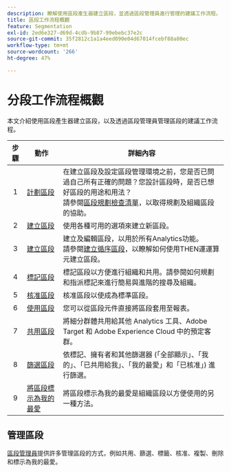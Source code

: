 ```yaml
---
description: 瞭解使用區段產生器建立區段，並透過區段管理員進行管理的建議工作流程。
title: 區段工作流程概觀
feature: Segmentation
exl-id: 2ed6e327-d69d-4cdb-9b87-99ebebc37e2c
source-git-commit: 35f2812c1a1a4eed090e04d67014fcebf88a80ec
workflow-type: tm+mt
source-wordcount: '266'
ht-degree: 47%

---
```


# 分段工作流程概觀

本文介紹使用區段產生器建立區段，以及透過區段管理員管理區段的建議工作流程。


| 步驟 | 動作 | 詳細內容 |
|:--:|---|---|
| 1 | [計劃區段](/help/components/segmentation/segmentation-workflow/seg-plan.md) | 在建立區段及設定區段管理環境之前，您是否已問過自己所有正確的問題？您設計區段時，是否已想好區段的用途和用法？<br/>請參閱[區段規劃檢查清單](seg-plan.md)，以取得規劃及組織區段的協助。 |
| 2 | [建立區段](seg-create.md) | 使用各種可用的選項來建立新區段。 |
| 3 | [建立區段](/help/components/segmentation/segmentation-workflow/seg-build.md) | 建立及編輯區段，以用於所有Analytics功能。 <br/>請參閱[建立循序區段](/help/components/segmentation/segmentation-workflow/seg-sequential-build.md)，以瞭解如何使用THEN運運算元建立區段。 |
| 4 | [標記區段](/help/components/segmentation/segmentation-workflow/seg-tag.md) | 標記區段以方便進行組織和共用。請參閱如何規劃和指派標記來進行簡易與進階的搜尋及組織。 |
| 5 | [核准區段](/help/components/segmentation/segmentation-workflow/seg-approve.md) | 核准區段以使成為標準區段。 |
| 6 | [使用區段](/help/components/segmentation/segmentation-workflow/t-seg-apply.md) | 您可以從區段元件直接將區段套用至報表。 |
| 7 | [共用區段](/help/components/segmentation/segmentation-workflow/t-seg-share.md) | 將細分群體共用給其他 Analytics 工具、Adobe Target 和 Adobe Experience Cloud 中的預定客群。 |
| 8 | [篩選區段](/help/components/segmentation/segmentation-workflow/t-seg-filter.md) | 依標記、擁有者和其他篩選器 (「全部顯示」、「我的」、「已共用給我」、「我的最愛」和「已核准」) 進行篩選。 |
| 9 | [將區段標示為我的最愛](/help/components/segmentation/segmentation-workflow/t-seg-favorite.md) | 將區段標示為我的最愛是組織區段以方便使用的另一種方法。 |

## 管理區段

[區段管理員](/help/components/segmentation/segmentation-workflow/seg-manage.md)提供許多管理區段的方式，例如共用、篩選、標籤、核准、複製、刪除和標示為我的最愛。
